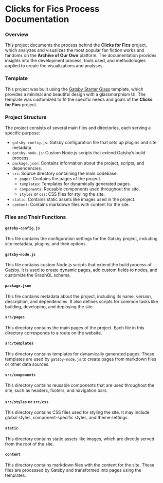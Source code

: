 # Clicks for Fics Process Documentation

### Overview

This project documents the process behind the **Clicks for Fics** project, which analyzes and visualizes the most popular fan fiction works and fandoms on the **Archive of Our Own** platform. The documentation provides insights into the development process, tools used, and methodologies applied to create the visualizations and analyses.

### Template

This project was built using the [Gatsby Starter Glass](https://github.com/yinkakun/gatsby-starter-glass) template, which provides a minimal and beautiful design with a glassmorphism UI. The template was customized to fit the specific needs and goals of the **Clicks for Fics** project.

### Project Structure

The project consists of several main files and directories, each serving a specific purpose:

- `gatsby-config.js`: Gatsby configuration file that sets up plugins and site metadata.
- `gatsby-node.js`: Custom Node.js scripts that extend Gatsby’s build process.
- `package.json`: Contains information about the project, scripts, and dependencies.
- `src`: Source directory containing the main codebase.
  - `pages`: Contains the pages of the project.
  - `templates`: Templates for dynamically generated pages.
  - `components`: Reusable components used throughout the site.
  - `styles` or `css`: CSS files for styling the site.
- `static`: Contains static assets like images used in the project.
- `content`: Contains markdown files with content for the site.

### Files and Their Functions

#### `gatsby-config.js`

This file contains the configuration settings for the Gatsby project, including site metadata, plugins, and their options.

#### `gatsby-node.js`

This file contains custom Node.js scripts that extend the build process of Gatsby. It is used to create dynamic pages, add custom fields to nodes, and customize the GraphQL schema.

#### `package.json`

This file contains metadata about the project, including its name, version, description, and dependencies. It also defines scripts for common tasks like building, developing, and deploying the site.

#### `src/pages`

This directory contains the main pages of the project. Each file in this directory corresponds to a route on the website.

#### `src/templates`

This directory contains templates for dynamically generated pages. These templates are used by `gatsby-node.js` to create pages from markdown files or other data sources.

#### `src/components`

This directory contains reusable components that are used throughout the site, such as headers, footers, and navigation bars.

#### `src/styles` or `src/css`

This directory contains CSS files used for styling the site. It may include global styles, component-specific styles, and theme settings.

#### `static`

This directory contains static assets like images, which are directly served from the root of the site.

#### `content`

This directory contains markdown files with the content for the site. These files are processed by Gatsby and transformed into pages using the templates.



